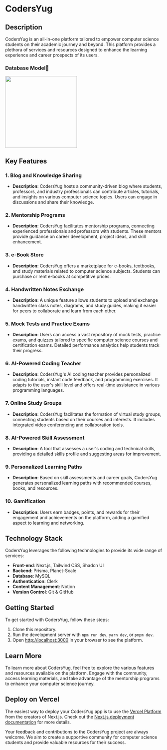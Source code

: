 # CodersYug

## Description
CodersYug is an all-in-one platform tailored to empower computer science students on their academic journey and beyond. This platform provides a plethora of services and resources designed to enhance the learning experience and career prospects of its users.
### Database Model👻

<img align='center' src="https://cloud.appwrite.io/v1/storage/buckets/64e6ef5650a3bc944e6f/files/6526461588fdc54f0bae/view?project=64d3707fc8db92bf44ff&mode=admin" width="230">


## Key Features

### 1. Blog and Knowledge Sharing
   - **Description**: CodersYug hosts a community-driven blog where students, professors, and industry professionals can contribute articles, tutorials, and insights on various computer science topics. Users can engage in discussions and share their knowledge.

### 2. Mentorship Programs
   - **Description**: CodersYug facilitates mentorship programs, connecting experienced professionals and professors with students. These mentors provide guidance on career development, project ideas, and skill enhancement.

### 3. e-Book Store
   - **Description**: CodersYug offers a marketplace for e-books, textbooks, and study materials related to computer science subjects. Students can purchase or rent e-books at competitive prices.

### 4. Handwritten Notes Exchange
   - **Description**: A unique feature allows students to upload and exchange handwritten class notes, diagrams, and study guides, making it easier for peers to collaborate and learn from each other.

### 5. Mock Tests and Practice Exams
   - **Description**: Users can access a vast repository of mock tests, practice exams, and quizzes tailored to specific computer science courses and certification exams. Detailed performance analytics help students track their progress.

### 6. AI-Powered Coding Teacher
   - **Description**: CodersYug's AI coding teacher provides personalized coding tutorials, instant code feedback, and programming exercises. It adapts to the user's skill level and offers real-time assistance in various programming languages.

### 7. Online Study Groups
   - **Description**: CodersYug facilitates the formation of virtual study groups, connecting students based on their courses and interests. It includes integrated video conferencing and collaboration tools.

### 8. AI-Powered Skill Assessment
   - **Description**: A tool that assesses a user's coding and technical skills, providing a detailed skills profile and suggesting areas for improvement.

### 9. Personalized Learning Paths
   - **Description**: Based on skill assessments and career goals, CodersYug generates personalized learning paths with recommended courses, books, and resources.

### 10. Gamification
   - **Description**: Users earn badges, points, and rewards for their engagement and achievements on the platform, adding a gamified aspect to learning and networking.

## Technology Stack
CodersYug leverages the following technologies to provide its wide range of services:
- **Front-end**: Next.js, Tailwind CSS, Shadcn UI
- **Backend**: Prisma, Planet-Scale
- **Database**: MySQL
- **Authentication**: Clerk
- **Content Management**: Notion
- **Version Control**: Git & GitHub

## Getting Started
To get started with CodersYug, follow these steps:
1. Clone this repository.
2. Run the development server with `npm run dev`, `yarn dev`, or `pnpm dev`.
3. Open [http://localhost:3000](http://localhost:3000) in your browser to see the platform.

## Learn More
To learn more about CodersYug, feel free to explore the various features and resources available on the platform. Engage with the community, access learning materials, and take advantage of the mentorship programs to enhance your computer science journey.

## Deploy on Vercel
The easiest way to deploy your CodersYug app is to use the [Vercel Platform](https://vercel.com/new?utm_medium=default-template&filter=next.js&utm_source=create-next-app&utm_campaign=create-next-app-readme) from the creators of Next.js. Check out the [Next.js deployment documentation](https://nextjs.org/docs/deployment) for more details.

Your feedback and contributions to the CodersYug project are always welcome. We aim to create a supportive community for computer science students and provide valuable resources for their success.

